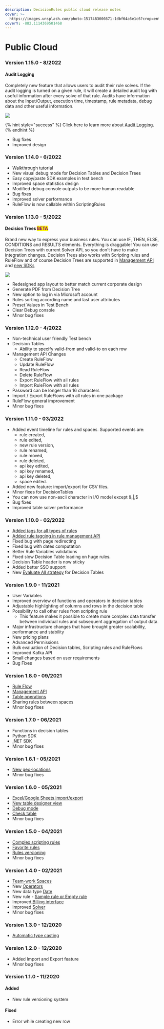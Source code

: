 ```yaml
---
description: DecisionRules public cloud release notes
cover: >-
  https://images.unsplash.com/photo-1517483000871-1dbf64a6e1c6?crop=entropy&cs=tinysrgb&fm=jpg&ixid=MnwxOTcwMjR8MHwxfHNlYXJjaHwzfHxDbG91ZCUyMGNvbXB1dGluZ3xlbnwwfHx8fDE2NTU4MTc4MTk&ixlib=rb-1.2.1&q=80
coverY: -882.1114369501468
---
```


# Public Cloud

### Version 1.15.0 - 8/2022

#### Audit Logging

Completely new feature that allows users to audit their rule solves. If the audit logging is turned on a given rule, it will create a detailed audit log with useful information after every solve of that rule. Audits have information about the Input/Output, execution time, timestamp, rule metadata, debug data and other useful information.

![](../.gitbook/assets/image.png)

{% hint style="success" %}
Click here to learn more about [Audit Logging](../business-intelligence/audit-logs.md).
{% endhint %}

* Bug fixes
* Improved design

### Version 1.14.0 - 6/2022

* Walkthrough tutorial
* New visual debug mode for Decision Tables and Decision Trees
* Easy copy/paste SDK examples in test bench
* Improved space statistics design
* Modified debug console outputs to be more human readable
* Bug fixes
* Improved solver performance
* RuleFlow is now callable within ScriptingRules

### Version 1.13.0 - 5/2022

#### Decision Trees  <mark style="color:purple;">BETA</mark>

Brand new way to express your business rules. You can use IF, THEN, ELSE, CONDITIONS and RESULTS elements.  Everything is draggable! You can use Decision Trees with current Solver API, so you don't have to make integration changes. Decision Trees also works with Scripting rules and RuleFlow and of course Decision Trees are supported in [Management API](../api/management-api.md) and [new SDKs](broken-reference)

![](<../.gitbook/assets/Record Decision Trees.gif>)

* Redesigned app layout to better match current corporate design
* Generate PDF from Decision Tree
* New option to log in via Microsoft account
* Rules sorting  according name and last user attributes
* Preset Values in Test Bench
* Clear Debug console
* Minor bug fixes

### Version 1.12.0 - 4/2022

* Non-technical user friendly Test bench
* Decision Tables
  * Ability to specify valid-from and valid-to on each row
* Management API Changes
  * Create RuleFlow
  * Update RuleFlow
  * Read RuleFlow
  * Delete RuleFlow
  * Export RuleFlow with all rules
  * Import RuleFlow with all rules
* Password can be longer than 16 characters
* Import / Export RuleFlows with all rules in one package
* RuleFlow general improvement
* Minor bug fixes

### Version 1.11.0 - 03/2022

* Added event timeline for rules and spaces. Supported events are:&#x20;
  * rule created,&#x20;
  * rule edited,&#x20;
  * new rule version,&#x20;
  * rule renamed,&#x20;
  * rule moved,&#x20;
  * rule deleted,&#x20;
  * api key edited,&#x20;
  * api key renamed,&#x20;
  * api key deleted,&#x20;
  * space edited.
* Added new feature: import/export for CSV files.
* Minor fixes for DecisionTables
* You can now use non-ascii character in I/O model except &,|,$
* Bug fixes
* Improved table solver performance

### Version 1.10.0 - 02/2022

* [Added tags for all types of rules](../other/tagging.md)
* [Added rule tagging in rule management API](../api/management-api.md)
* Fixed bug with page redirecting
* Fixed bug with dates computation
* Better Rule Variables validations
* Fixed slow Decision Table loading on huge rules.
* Decision Table header is now sticky
* Added better SSO support
* New [Evaluate All strategy](../other/execution-strategy.md) for Decision Tables

### Version 1.9.0 - 11/2021

* User Variables
* Improved overview of functions and operators in decision tables
* Adjustable highlighting of columns and rows in the decision table
* Possibility to call other rules from scripting rule
  * This feature makes it possible to create more complex data transfer between individual rules and subsequent aggregation of output data.
* Major infrastructure changes that have brought greater scalability, performance and stability
* New pricing plans
* Advanced Permissions
* Bulk evaluation of Decision tables, Scripting rules and RuleFlows
* Improved Kafka API
* Small changes based on user requirements
* Bug Fixes

### Version 1.8.0 - 09/2021

* [Rule Flow](../rule-flow/rule-flow-designer.md)
* [Management API](../api/management-api.md)
* [Table operations](../decision-tables/table-operations/)
* [Sharing rules between spaces](../team-work/share-between-spaces.md)
* Minor bug fixes

### Version 1.7.0 - 06/2021

* Functions in decision tables
* Python SDK
* [.](../decision-tables/decision-table-designer.md#check-table)NET SDK
* Minor bug fixes

### Version 1.6.1 - 05/2021

* [New geo-locations](../api/geo-location.md)
* Minor bug fixes

### Version 1.6.0 - 05/2021

* [Excel/Google Sheets import/export](../decision-tables/import-and-export-rule/)
* [New table designer view](../decision-tables/decision-table-designer.md)
* [Debug mode](../decision-tables/decision-table-designer.md#debug)
* [Check table](../decision-tables/decision-table-designer.md#check-table)
* Minor bug fixes

### Version 1.5.0 - 04/2021

* [Complex scripting rules](../tutorials/code-editor.md)
* [Favorite rules](../other/favorite-rules.md)
* [Rules versioning](../broken-reference/)
* Minor bug fixes

### Version 1.4.0 - 02/2021

* [Team-work Spaces](../team-work/spaces.md)
* New [Operators](../decision-tables/operators/)
* New data type [Date](../decision-tables/operators/date-operators.md)
* New rule - [Sample rule or Empty rule](../decision-tables/manage-decision-tables.md)
* Improved[ Billing interface](../billing/change-billing-information.md)
* Improved [Solver](../api/rule-solver-api.md)
* Minor bug fixes

### Version 1.3.0 - 12/2020

* [Automatic type casting](../decision-tables/data-types.md)

### Version 1.2.0 - 12/2020

* Added Import and Export feature
* Minor bug fixes

### Version 1.1.0 - 11/2020

#### Added

* New rule versioning system

#### Fixed

* Error while creating new row
